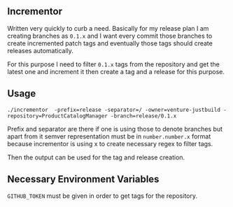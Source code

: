 ## Incrementor

Written very quickly to curb a need. Basically for my release plan I am creating branches as `0.1.x` and
I want every commit those branches to create incremented patch tags and eventually those tags should create
releases automatically. 

For this purpose I need to filter `0.1.x` tags from the repository and get the latest one and increment it
then create a tag and a release for this purpose. 

## Usage 

```shell
./incrementor  -prefix=release -separator=/ -owner=venture-justbuild -repository=ProductCatalogManager -branch=release/0.1.x
```

Prefix and separator are there if one is using those to denote branches but apart from it semver representation
must be in `number.number.x` format because incrementor is using x to create necessary regex to filter 
tags. 

Then the output can be used for the tag and release creation.

## Necessary Environment Variables
`GITHUB_TOKEN` must be given in order to get tags for the repository.
